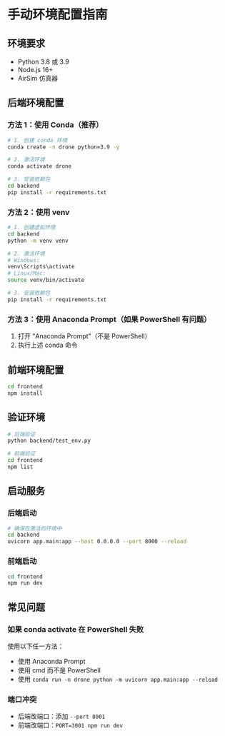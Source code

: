 # 手动环境配置指南

## 环境要求
- Python 3.8 或 3.9
- Node.js 16+
- AirSim 仿真器

## 后端环境配置

### 方法 1：使用 Conda（推荐）
```bash
# 1. 创建 conda 环境
conda create -n drone python=3.9 -y

# 2. 激活环境
conda activate drone

# 3. 安装依赖包
cd backend
pip install -r requirements.txt
```

### 方法 2：使用 venv
```bash
# 1. 创建虚拟环境
cd backend
python -m venv venv

# 2. 激活环境
# Windows:
venv\Scripts\activate
# Linux/Mac:
source venv/bin/activate

# 3. 安装依赖包
pip install -r requirements.txt
```

### 方法 3：使用 Anaconda Prompt（如果 PowerShell 有问题）
1. 打开 "Anaconda Prompt"（不是 PowerShell）
2. 执行上述 conda 命令

## 前端环境配置
```bash
cd frontend
npm install
```

## 验证环境
```bash
# 后端验证
python backend/test_env.py

# 前端验证
cd frontend
npm list
```

## 启动服务

### 后端启动
```bash
# 确保在激活的环境中
cd backend
uvicorn app.main:app --host 0.0.0.0 --port 8000 --reload
```

### 前端启动
```bash
cd frontend
npm run dev
```

## 常见问题

### 如果 conda activate 在 PowerShell 失败
使用以下任一方法：
- 使用 Anaconda Prompt
- 使用 cmd 而不是 PowerShell
- 使用 `conda run -n drone python -m uvicorn app.main:app --reload`

### 端口冲突
- 后端改端口：添加 `--port 8001`
- 前端改端口：`PORT=3001 npm run dev` 